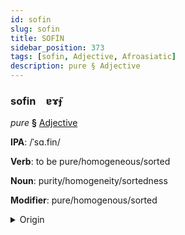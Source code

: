 ```yaml
---
id: sofin
slug: sofin
title: SOFİN
sidebar_position: 373
tags: [sofin, Adjective, Afroasiatic]
description: pure § Adjective
---
```


### sofin&emsp;<span kind="abugida">ɐɤ̃ɟ</span>

*pure* **§** [Adjective](../../tags/Adjective)

**IPA**: /ˈsɑ.fin/

**Verb**: to be pure/homogeneous/sorted

**Noun**: purity/homogeneity/sortedness

**Modifier**: pure/homogenous/sorted

<details>
    <summary>Origin</summary>
    Arabic صَافٍ ṣāfin [sˤɑ.fin]<br/>
    <em>Afroasiatic Language Family</em>
</details>
